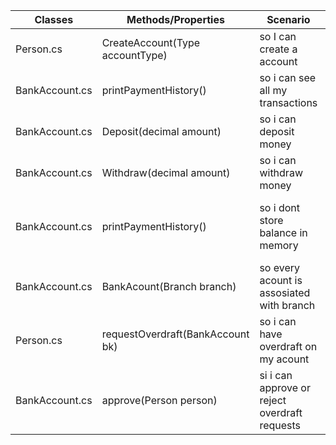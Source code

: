 |Classes| Methods/Properties|Scenario|Output|
|-------|-------------------|---------|------|
|Person.cs|CreateAccount(Type accountType)| so I can create a account|Creates an account of given type|
|BankAccount.cs|printPaymentHistory()|so i can see all my transactions|prints a overview over transactions made|
|BankAccount.cs|Deposit(decimal amount)|so i can deposit money|adds given amount to user|
|BankAccount.cs|Withdraw(decimal amount)|so i can withdraw money|removes given amount from user|
|BankAccount.cs|printPaymentHistory()|so i dont store balance in memory|utilizes transactionhistory to calucalte balance at given time|
|BankAccount.cs|BankAcount(Branch branch)|so every acount is assosiated with branch|provides each bankacount with a branch|
|Person.cs|requestOverdraft(BankAccount bk)|so i can have overdraft on my acount|sends request to account|
|BankAccount.cs|approve(Person person)|si i can approve or reject overdraft requests|true if manager, false otherwise|